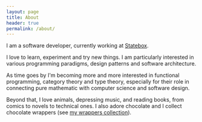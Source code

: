 ```yaml
---
layout: page
title: About
header: true
permalink: /about/
---
```


I am a software developer, currently working at [Statebox](https://statebox.org/).

I love to learn, experiment and try new things. I am particularly interested in various programming paradigms, design patterns and software architecture.

As time goes by I'm becoming more and more interested in functional programming, category theory and type theory, especially for their role in connecting pure mathematic with computer science and software design.

Beyond that, I love animals, depressing music, and reading books, from comics to novels to technical ones. I also adore chocolate and I collect chocolate wrappers (see [my wrappers collection][chocolates]).

[mvlabs]: http://www.mvlabs.it
[chocolates]: https://github.com/marcosh/chocolates

